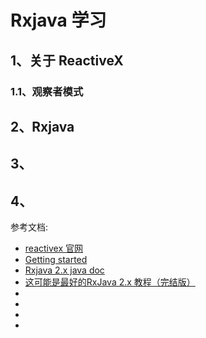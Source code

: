 # Rxjava 学习

## 1、关于 ReactiveX

### 1.1、观察者模式

## 2、Rxjava

## 3、

## 4、


参考文档:
* [reactivex 官网](http://reactivex.io/)
* [Getting started](https://github.com/ReactiveX/RxJava)
* [Rxjava 2.x java doc](http://reactivex.io/RxJava/2.x/javadoc/)
* [这可能是最好的RxJava 2.x 教程（完结版）](https://www.jianshu.com/p/0cd258eecf60)
* []()
* []()
* []()
* []()